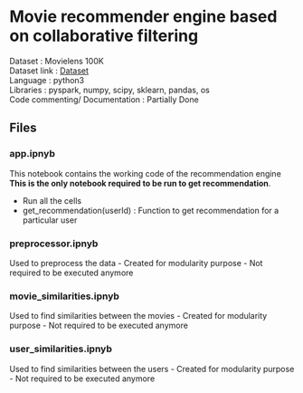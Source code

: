 # Movie recommender engine based on collaborative filtering 

Dataset : Movielens 100K<br/>
Dataset link : [Dataset](https://grouplens.org/datasets/movielens/100k/)<br/>
Language : python3<br/>
Libraries : pyspark, numpy, scipy, sklearn, pandas, os<br/>
Code commenting/ Documentation : Partially Done<br/>

## Files
 ### app.ipnyb
 This notebook contains the working code of the recommendation engine<br/>
 **This is the only notebook required to be run to get recommendation**. <br/>
  * Run all the cells<br/> 
  * get_recommendation(userId) : Function to get recommendation for a particular user
 
 ### preprocessor.ipnyb
 Used to preprocess the data - Created for modularity purpose - Not required to be executed anymore
 
 ### movie_similarities.ipnyb
 Used to find similarities between the movies - Created for modularity purpose - Not required to be executed anymore
  
 ### user_similarities.ipnyb
 Used to find similarities between the users - Created for modularity purpose - Not required to be executed anymore
 
 
